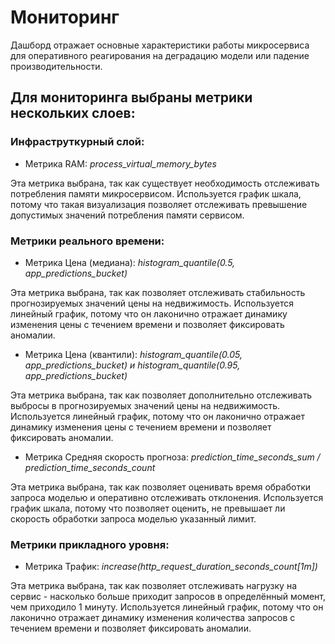 # Мониторинг

Дашборд отражает основные характеристики работы микросервиса для оперативного реагирования на деградацию модели или падение производительности.

## Для мониторинга выбраны метрики нескольких слоев:

### Инфраструткурный слой:

- Метрика RAM: *process_virtual_memory_bytes*

Эта метрика выбрана, так как существует необходимость отслеживать потребления памяти микросервисом. 
Используется график шкала, потому что такая визуализация позволяет отслеживать превышение допустимых значений потребления памяти сервисом.


### Метрики реального времени:

- Метрика Цена (медиана): *histogram_quantile(0.5, app_predictions_bucket)*

Эта метрика выбрана, так как позволяет отслеживать стабильность прогнозируемых значений цены на недвижимость.
Используется линейный график, потому что он лаконично отражает динамику изменения цены с течением времени и позволяет фиксировать аномалии.

- Метрика Цена (квантили): *histogram_quantile(0.05, app_predictions_bucket) и histogram_quantile(0.95, app_predictions_bucket)*

Эта метрика выбрана, так как позволяет дополнительно отслеживать выбросы в прогнозируемых значений цены на недвижимость.
Используется линейный график, потому что он лаконично отражает динамику изменения цены с течением времени и позволяет фиксировать аномалии.

- Метрика Средняя скорость прогноза: *prediction_time_seconds_sum / prediction_time_seconds_count*

Эта метрика выбрана, так как позволяет оценивать время обработки запроса моделью и оперативно отслеживать отклонения. 
Используется график шкала, потому что позволяет оценить, не превышает ли скорость обработки запроса моделью указанный лимит.


### Метрики прикладного уровня:

- Метрика Трафик: *increase(http_request_duration_seconds_count[1m])*

Эта метрика выбрана, так как позволяет отслеживать нагрузку на сервис - насколько больше приходит запросов в определённый момент, чем приходило 1 минуту.
Используется линейный график, потому что он лаконично отражает динамику изменения количества запросов с течением времени и позволяет фиксировать аномалии.

